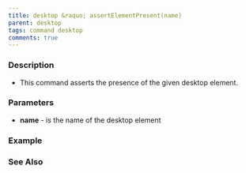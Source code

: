 ```yaml
---
title: desktop &raquo; assertElementPresent(name)
parent: desktop
tags: command desktop
comments: true
---
```


### Description

- This command asserts the presence of the given desktop element.

### Parameters

- **name** - is the name of the desktop element

### Example


### See Also